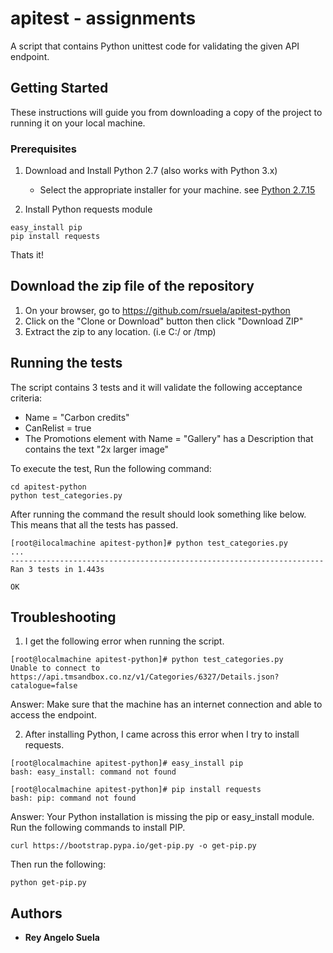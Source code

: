 # apitest - assignments

A script that contains Python unittest code for validating the given API endpoint.

## Getting Started

These instructions will guide you from downloading a copy of the project to running it on your local machine.

### Prerequisites

1. Download and Install Python 2.7 (also works with Python 3.x)
    * Select the appropriate installer for your machine. see [Python 2.7.15](https://www.python.org/downloads/release/python-2715/)
 
2. Install Python requests module
 ```
 easy_install pip
 pip install requests
 ```
 
Thats it!

## Download the zip file of the repository
1. On your browser, go to https://github.com/rsuela/apitest-python
2. Click on the "Clone or Download" button then click "Download ZIP"
3. Extract the zip to any location. (i.e C:/ or /tmp)

## Running the tests

The script contains 3 tests and it will validate the following acceptance criteria:

* Name = "Carbon credits"
* CanRelist = true
* The Promotions element with Name = "Gallery" has a Description that contains the text "2x larger image"

To execute the test, Run the following command:
 ```
 cd apitest-python
 python test_categories.py
 ```
 
 After running the command the result should look something like below. This means that all the tests has passed.
 ```
 [root@ilocalmachine apitest-python]# python test_categories.py 
...
----------------------------------------------------------------------
Ran 3 tests in 1.443s

OK
```

## Troubleshooting
1. I get the following error when running the script.
```
[root@localmachine apitest-python]# python test_categories.py 
Unable to connect to https://api.tmsandbox.co.nz/v1/Categories/6327/Details.json?catalogue=false
```
Answer: Make sure that the machine has an internet connection and able to access the endpoint.

2. After installing Python, I came across this error when I try to install requests.
```
[root@localmachine apitest-python]# easy_install pip
bash: easy_install: command not found
```

```
[root@localmachine apitest-python]# pip install requests
bash: pip: command not found
```

Answer: Your Python installation is missing the pip or easy_install module. Run the following commands to install PIP.

```
curl https://bootstrap.pypa.io/get-pip.py -o get-pip.py
```

Then run the following:

```
python get-pip.py
```


## Authors

* **Rey Angelo Suela**
